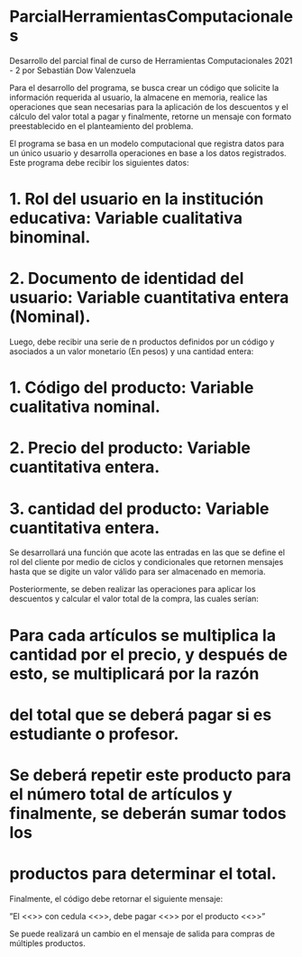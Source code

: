 # ParcialHerramientasComputacionales
Desarrollo del parcial final de curso de Herramientas Computacionales 2021 - 2 por Sebastián Dow Valenzuela

Para el desarrollo del programa, se busca crear un código que solicite la información requerida al usuario,
la almacene en memoria, realice las operaciones que sean necesarias para la aplicación de los descuentos
y el cálculo del valor total a pagar y finalmente, retorne un mensaje con formato preestablecido en el
planteamiento del problema.

El programa se basa en un modelo computacional que registra datos para un único usuario y desarrolla operaciones
en base a los datos registrados. Este programa debe recibir los siguientes datos:

# 1. Rol del usuario en la institución educativa: Variable cualitativa binominal.
# 2. Documento de identidad del usuario: Variable cuantitativa entera (Nominal).

Luego, debe recibir una serie de n productos definidos por un código y asociados a un valor monetario
(En pesos) y una cantidad entera:

# 1. Código del producto: Variable cualitativa nominal.
# 2. Precio del producto: Variable cuantitativa entera.
# 3. cantidad del producto: Variable cuantitativa entera.

Se desarrollará una función que acote las entradas en las que se define el rol del cliente por medio de
ciclos y condicionales que retornen mensajes hasta que se digite un valor válido para ser almacenado en
memoria.

Posteriormente, se deben realizar las operaciones para aplicar los descuentos y calcular el valor total de la
compra, las cuales serían:

# Para cada artículos se multiplica la cantidad por el precio, y después de esto, se multiplicará por la razón
# del total que se deberá pagar si es estudiante o profesor.

# Se deberá repetir este producto para el número total de artículos y finalmente, se deberán sumar todos los
# productos para determinar el total.

Finalmente, el código debe retornar el siguiente mensaje:

”El <<<Rol>>> con cedula <<<Numero>>>, debe pagar <<<Valor>>> por el producto <<<Codigo>>>”

Se puede realizará un cambio en el mensaje de salida para compras de múltiples productos.
